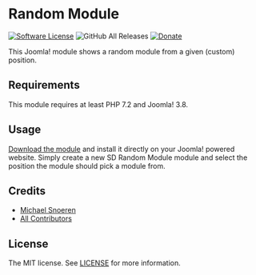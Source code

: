 # Random Module
[![Software License](https://img.shields.io/github/license/snoeren-development/joomla-random-module?style=flat-square)](LICENSE)
![GitHub All Releases](https://img.shields.io/github/downloads/snoeren-development/joomla-random-module/total?style=flat-square)
[![Donate](https://img.shields.io/beerpay/snoeren-development/joomla-random-module?style=flat-square)](https://beerpay.io/snoeren-development/joomla-random-module)

This Joomla! module shows a random module from a given (custom) position.

## Requirements
This module requires at least PHP 7.2 and Joomla! 3.8.

## Usage
[Download the module](https://github.com/snoeren-development/joomla-random-module/archive/master.zip) and install it directly on your Joomla! powered website. Simply create
a new SD Random Module module and select the position the module should pick a module from.

## Credits
- [Michael Snoeren](https://github.com/MSnoeren)
- [All Contributors](https://github.com/snoeren-development/joomla-random-module/graphs/contributors)

## License
The MIT license. See [LICENSE](LICENSE) for more information.
